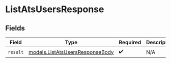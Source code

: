 # ListAtsUsersResponse


## Fields

| Field                                                                    | Type                                                                     | Required                                                                 | Description                                                              |
| ------------------------------------------------------------------------ | ------------------------------------------------------------------------ | ------------------------------------------------------------------------ | ------------------------------------------------------------------------ |
| `result`                                                                 | [models.ListAtsUsersResponseBody](../models/listatsusersresponsebody.md) | :heavy_check_mark:                                                       | N/A                                                                      |
